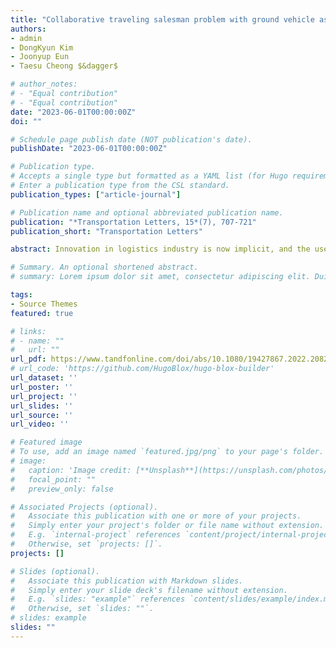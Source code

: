 ```yaml
---
title: "Collaborative traveling salesman problem with ground vehicle as a charger for unmanned aerial vehicle"
authors:
- admin
- DongKyun Kim
- Joonyup Eun
- Taesu Cheong $&dagger$

# author_notes:
# - "Equal contribution"
# - "Equal contribution"
date: "2023-06-01T00:00:00Z"
doi: ""

# Schedule page publish date (NOT publication's date).
publishDate: "2023-06-01T00:00:00Z"

# Publication type.
# Accepts a single type but formatted as a YAML list (for Hugo requirements).
# Enter a publication type from the CSL standard.
publication_types: ["article-journal"]

# Publication name and optional abbreviated publication name.
publication: "*Transportation Letters, 15*(7), 707-721"
publication_short: "Transportation Letters"

abstract: Innovation in logistics industry is now implicit, and the use of unmanned aerial vehicles is at the center of logistics innovation. To effectively utilize unmanned aerial vehicles for last-mile delivery, collaborative delivery using ground vehicles and unmanned aerial vehicles has recently been investigated. However, previous studies neglected proper management of batteries, assuming their constant replacement whenever unmanned aerial vehicles land, and hence numerous batteries are required for unmanned aerial vehicles. Given this research gap, we present a new routing model for collaborative delivery wherein an unmanned aerial vehicle uses a ground vehicle as a power source. A mathematical formulation is presented, and noticing the complexity, a heuristic algorithm is developed. We present a case study to verify the operational efficiency of the model. We test the performance of the heuristic and draw insights based on geographical locations of customers via computational experiments.

# Summary. An optional shortened abstract.
# summary: Lorem ipsum dolor sit amet, consectetur adipiscing elit. Duis posuere tellus ac convallis placerat. Proin tincidunt magna sed ex sollicitudin condimentum.

tags:
- Source Themes
featured: true

# links:
# - name: ""
#   url: ""
url_pdf: https://www.tandfonline.com/doi/abs/10.1080/19427867.2022.2082006
# url_code: 'https://github.com/HugoBlox/hugo-blox-builder'
url_dataset: ''
url_poster: ''
url_project: ''
url_slides: ''
url_source: ''
url_video: ''

# Featured image
# To use, add an image named `featured.jpg/png` to your page's folder. 
# image:
#   caption: 'Image credit: [**Unsplash**](https://unsplash.com/photos/jdD8gXaTZsc)'
#   focal_point: ""
#   preview_only: false

# Associated Projects (optional).
#   Associate this publication with one or more of your projects.
#   Simply enter your project's folder or file name without extension.
#   E.g. `internal-project` references `content/project/internal-project/index.md`.
#   Otherwise, set `projects: []`.
projects: []

# Slides (optional).
#   Associate this publication with Markdown slides.
#   Simply enter your slide deck's filename without extension.
#   E.g. `slides: "example"` references `content/slides/example/index.md`.
#   Otherwise, set `slides: ""`.
# slides: example
slides: ""
---
```

<!-- 
{{% callout note %}}
Click the *Cite* button above to demo the feature to enable visitors to import publication metadata into their reference management software.
{{% /callout %}}

{{% callout note %}}
Create your slides in Markdown - click the *Slides* button to check out the example.
{{% /callout %}}

Add the publication's **full text** or **supplementary notes** here. You can use rich formatting such as including [code, math, and images](https://docs.hugoblox.com/content/writing-markdown-latex/). -->

